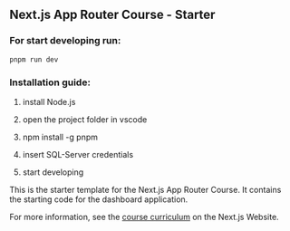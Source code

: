 ## Next.js App Router Course - Starter

### For start developing run:
    pnpm run dev

### Installation guide:
1. install Node.js
2. open the project folder in vscode
3. npm install -g pnpm
4. insert SQL-Server credentials

5. start developing


This is the starter template for the Next.js App Router Course. It contains the starting code for the dashboard application.

For more information, see the [course curriculum](https://nextjs.org/learn) on the Next.js Website.
